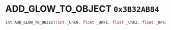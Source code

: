 # ADD_GLOW_TO_OBJECT `0x3B32AB84`

```cpp
int ADD_GLOW_TO_OBJECT(int _Unk0, float _Unk1, float _Unk2, float _Unk3);
```